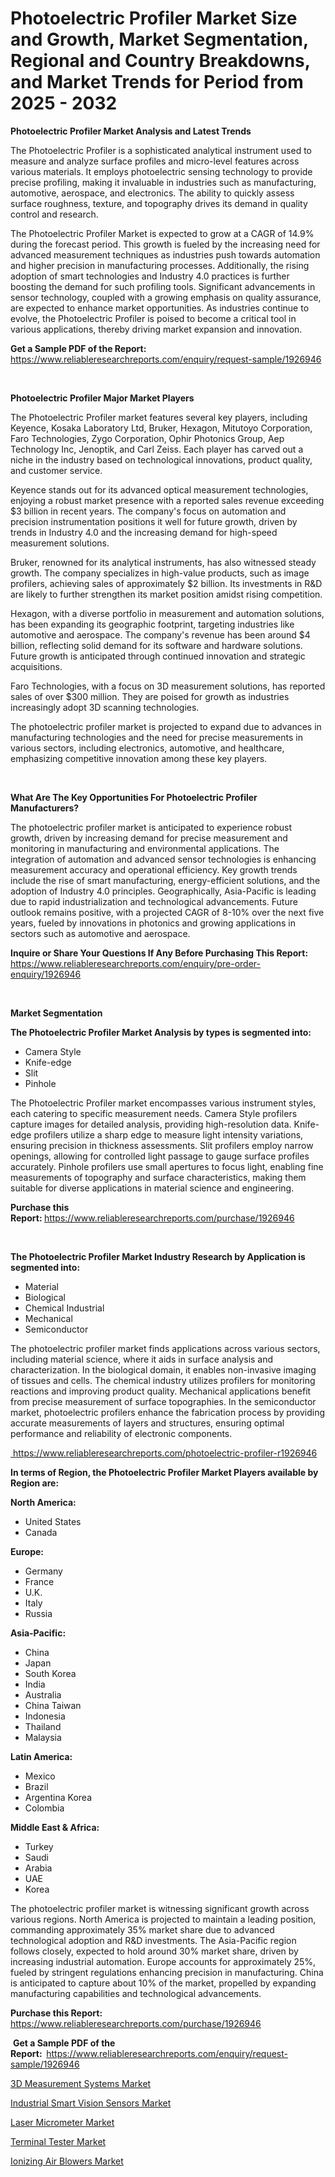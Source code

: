 <p><h1>Photoelectric Profiler Market Size and Growth, Market Segmentation, Regional and Country Breakdowns, and Market Trends for Period from 2025 -  2032</h1></p><p><strong>Photoelectric Profiler Market Analysis and Latest Trends</strong></p>
<p><p>The Photoelectric Profiler is a sophisticated analytical instrument used to measure and analyze surface profiles and micro-level features across various materials. It employs photoelectric sensing technology to provide precise profiling, making it invaluable in industries such as manufacturing, automotive, aerospace, and electronics. The ability to quickly assess surface roughness, texture, and topography drives its demand in quality control and research.</p><p>The Photoelectric Profiler Market is expected to grow at a CAGR of 14.9% during the forecast period. This growth is fueled by the increasing need for advanced measurement techniques as industries push towards automation and higher precision in manufacturing processes. Additionally, the rising adoption of smart technologies and Industry 4.0 practices is further boosting the demand for such profiling tools. Significant advancements in sensor technology, coupled with a growing emphasis on quality assurance, are expected to enhance market opportunities. As industries continue to evolve, the Photoelectric Profiler is poised to become a critical tool in various applications, thereby driving market expansion and innovation.</p></p>
<p><strong>Get a Sample PDF of the Report:&nbsp;</strong> <a href="https://www.reliableresearchreports.com/enquiry/request-sample/1926946?utm_campaign=13&utm_medium=2&utm_source=Github&utm_content=ia&utm_term=15012025&utm_id=photoelectric-profiler">https://www.reliableresearchreports.com/enquiry/request-sample/1926946</a></p>
<p>&nbsp;</p>
<p><strong>Photoelectric Profiler Major Market Players</strong></p>
<p><p>The Photoelectric Profiler market features several key players, including Keyence, Kosaka Laboratory Ltd, Bruker, Hexagon, Mitutoyo Corporation, Faro Technologies, Zygo Corporation, Ophir Photonics Group, Aep Technology Inc, Jenoptik, and Carl Zeiss. Each player has carved out a niche in the industry based on technological innovations, product quality, and customer service.</p><p>Keyence stands out for its advanced optical measurement technologies, enjoying a robust market presence with a reported sales revenue exceeding $3 billion in recent years. The company's focus on automation and precision instrumentation positions it well for future growth, driven by trends in Industry 4.0 and the increasing demand for high-speed measurement solutions.</p><p>Bruker, renowned for its analytical instruments, has also witnessed steady growth. The company specializes in high-value products, such as image profilers, achieving sales of approximately $2 billion. Its investments in R&D are likely to further strengthen its market position amidst rising competition.</p><p>Hexagon, with a diverse portfolio in measurement and automation solutions, has been expanding its geographic footprint, targeting industries like automotive and aerospace. The company's revenue has been around $4 billion, reflecting solid demand for its software and hardware solutions. Future growth is anticipated through continued innovation and strategic acquisitions.</p><p>Faro Technologies, with a focus on 3D measurement solutions, has reported sales of over $300 million. They are poised for growth as industries increasingly adopt 3D scanning technologies.</p><p>The photoelectric profiler market is projected to expand due to advances in manufacturing technologies and the need for precise measurements in various sectors, including electronics, automotive, and healthcare, emphasizing competitive innovation among these key players.</p></p>
<p>&nbsp;</p>
<p><strong>What Are The Key Opportunities For Photoelectric Profiler Manufacturers?</strong></p>
<p><p>The photoelectric profiler market is anticipated to experience robust growth, driven by increasing demand for precise measurement and monitoring in manufacturing and environmental applications. The integration of automation and advanced sensor technologies is enhancing measurement accuracy and operational efficiency. Key growth trends include the rise of smart manufacturing, energy-efficient solutions, and the adoption of Industry 4.0 principles. Geographically, Asia-Pacific is leading due to rapid industrialization and technological advancements. Future outlook remains positive, with a projected CAGR of 8-10% over the next five years, fueled by innovations in photonics and growing applications in sectors such as automotive and aerospace.</p></p>
<p><strong>Inquire or Share Your Questions If Any Before Purchasing This Report:</strong> <a href="https://www.reliableresearchreports.com/enquiry/pre-order-enquiry/1926946?utm_campaign=13&utm_medium=2&utm_source=Github&utm_content=ia&utm_term=15012025&utm_id=photoelectric-profiler">https://www.reliableresearchreports.com/enquiry/pre-order-enquiry/1926946</a></p>
<p>&nbsp;</p>
<p><strong>Market Segmentation</strong></p>
<p><strong>The Photoelectric Profiler Market Analysis by types is segmented into:</strong></p>
<p><ul><li>Camera Style</li><li>Knife-edge</li><li>Slit</li><li>Pinhole</li></ul></p>
<p><p>The Photoelectric Profiler market encompasses various instrument styles, each catering to specific measurement needs. Camera Style profilers capture images for detailed analysis, providing high-resolution data. Knife-edge profilers utilize a sharp edge to measure light intensity variations, ensuring precision in thickness assessments. Slit profilers employ narrow openings, allowing for controlled light passage to gauge surface profiles accurately. Pinhole profilers use small apertures to focus light, enabling fine measurements of topography and surface characteristics, making them suitable for diverse applications in material science and engineering.</p></p>
<p><strong>Purchase this Report:&nbsp;</strong><a href="https://www.reliableresearchreports.com/purchase/1926946?utm_campaign=13&utm_medium=2&utm_source=Github&utm_content=ia&utm_term=15012025&utm_id=photoelectric-profiler">https://www.reliableresearchreports.com/purchase/1926946</a></p>
<p>&nbsp;</p>
<p><strong>The Photoelectric Profiler Market Industry Research by Application is segmented into:</strong></p>
<p><ul><li>Material</li><li>Biological</li><li>Chemical Industrial</li><li>Mechanical</li><li>Semiconductor</li></ul></p>
<p><p>The photoelectric profiler market finds applications across various sectors, including material science, where it aids in surface analysis and characterization. In the biological domain, it enables non-invasive imaging of tissues and cells. The chemical industry utilizes profilers for monitoring reactions and improving product quality. Mechanical applications benefit from precise measurement of surface topographies. In the semiconductor market, photoelectric profilers enhance the fabrication process by providing accurate measurements of layers and structures, ensuring optimal performance and reliability of electronic components.</p></p>
<p><a href="https://www.reliableresearchreports.com/photoelectric-profiler-r1926946?utm_campaign=13&utm_medium=2&utm_source=Github&utm_content=ia&utm_term=15012025&utm_id=photoelectric-profiler">&nbsp;https://www.reliableresearchreports.com/photoelectric-profiler-r1926946</a></p>
<p><strong>In terms of Region, the Photoelectric Profiler Market Players available by Region are:</strong></p>
<p>
    <p> <strong> North America: </strong>
        <ul>
            <li>United States</li>
            <li>Canada</li>
        </ul>
        </p> 
    <p> <strong> Europe: </strong>
        <ul>
            <li>Germany</li>
            <li>France</li>
            <li>U.K.</li>
            <li>Italy</li>
            <li>Russia</li>
        </ul>
        </p> 
    <p> <strong> Asia-Pacific: </strong>
        <ul>
            <li>China</li>
            <li>Japan</li>
            <li>South Korea</li>
            <li>India</li>
            <li>Australia</li>
            <li>China Taiwan</li>
            <li>Indonesia</li>
            <li>Thailand</li>
            <li>Malaysia</li>
        </ul>
        </p> 
    <p> <strong> Latin America: </strong>
        <ul>
            <li>Mexico</li>
            <li>Brazil</li>
            <li>Argentina Korea</li>
            <li>Colombia</li>
        </ul>
        </p> 
    <p> <strong> Middle East & Africa: </strong>
        <ul>
            <li>Turkey</li>
            <li>Saudi</li>
            <li>Arabia</li>
            <li>UAE</li>
            <li>Korea</li>
        </ul>
    </p>
    </p>
<p><p>The photoelectric profiler market is witnessing significant growth across various regions. North America is projected to maintain a leading position, commanding approximately 35% market share due to advanced technological adoption and R&D investments. The Asia-Pacific region follows closely, expected to hold around 30% market share, driven by increasing industrial automation. Europe accounts for approximately 25%, fueled by stringent regulations enhancing precision in manufacturing. China is anticipated to capture about 10% of the market, propelled by expanding manufacturing capabilities and technological advancements.</p></p>
<p><strong>Purchase this Report: </strong><a href="https://www.reliableresearchreports.com/purchase/1926946?utm_campaign=13&utm_medium=2&utm_source=Github&utm_content=ia&utm_term=15012025&utm_id=photoelectric-profiler">https://www.reliableresearchreports.com/purchase/1926946</a></p>
<p>&nbsp;<strong>Get a Sample PDF of the Report:&nbsp;&nbsp;</strong><a href="https://www.reliableresearchreports.com/enquiry/request-sample/1926946?utm_campaign=13&utm_medium=2&utm_source=Github&utm_content=ia&utm_term=15012025&utm_id=photoelectric-profiler">https://www.reliableresearchreports.com/enquiry/request-sample/1926946</a></p>
<p><strong></strong></p>
<p><p><a href="https://github.com/dolorespeddico90/Market-Research-Report-List-1/blob/main/3d-measurement-systems-market.md?utm_campaign=13&utm_medium=2&utm_source=Github&utm_content=ia&utm_term=15012025&utm_id=photoelectric-profiler">3D Measurement Systems Market</a></p><p><a href="https://github.com/rosamariarocque98/Market-Research-Report-List-1/blob/main/industrial-smart-vision-sensors-market.md?utm_campaign=13&utm_medium=2&utm_source=Github&utm_content=ia&utm_term=15012025&utm_id=photoelectric-profiler">Industrial Smart Vision Sensors Market</a></p><p><a href="https://github.com/suleimannichelle7/Market-Research-Report-List-1/blob/main/laser-micrometer-market.md?utm_campaign=13&utm_medium=2&utm_source=Github&utm_content=ia&utm_term=15012025&utm_id=photoelectric-profiler">Laser Micrometer Market</a></p><p><a href="https://github.com/krinerstormy331/Market-Research-Report-List-1/blob/main/terminal-tester-market.md?utm_campaign=13&utm_medium=2&utm_source=Github&utm_content=ia&utm_term=15012025&utm_id=photoelectric-profiler">Terminal Tester Market</a></p><p><a href="https://github.com/MariaWashington76/Market-Research-Report-List-1/blob/main/ionizing-air-blowers-market.md?utm_campaign=13&utm_medium=2&utm_source=Github&utm_content=ia&utm_term=15012025&utm_id=photoelectric-profiler">Ionizing Air Blowers Market</a></p></p>